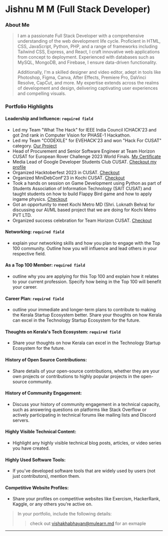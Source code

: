 # Jishnu M M (Full Stack Developer)

### About Me

> I am a passionate Full Stack Developer with a comprehensive understanding of the web development life cycle. Proficient in HTML, CSS, JavaScript, Python, PHP, and a range of frameworks including Tailwind CSS, Express, and React, I craft innovative web applications from concept to deployment. Experienced with databases such as MySQL, MongoDB, and Firebase, I ensure data-driven functionality.
> 
> Additionally, I'm a skilled designer and video editor, adept in tools like Photoshop, Figma, Canva, After Effects, Premiere Pro, DaVinci Resolve, CapCut, and more. My expertise extends across the realms of development and design, delivering captivating user experiences and compelling visuals.


### Portfolio Highlights



#### Leadership and Influence: `required field`

- Led my Team "What The Hack" for IEEE India Council ICHACK'23 and got 2nd rank in Computer Vision for PHASE-1 Hackathon.
- Led my Team "CODEXILE" for EVEHACK'23 and won "Hack For CUSAT" category. [Our Project](https://devfolio.co/projects/cusatobot-7477)
- Head of Procurement and Senior Software Engineer at Team Horizon CUSAT for European Rover Challenge 2023 World Finals. [My Certificate](https://roverchallenge.eu/certificate/2023-onsite-horizon-jishnu-m-m/)
- Media Lead of Google Developer Students Club CUSAT. [Checkout my profile](https://gdsc.community.dev/u/m5vcqn/)
- Organized Hacktoberfest 2023 in CUSAT. [Checkout](https://events.mlh.io/events/10276-hacktoberfest-2023-in-cusat)
- Organized MiniDebConf'23 in Kochi CUSAT. [Checkout](https://www.linkedin.com/posts/thepywizard_minidebconf23-opensource-debian-activity-7121717940659400704-I7Mv?utm_source=share&utm_medium=member_desktop)
- Took a hands on session on Game Development using Python as part of Students Association of Information Technology (SAIT CUSAT) and taught students on how to build Flappy Bird game and how to apply ingame physics. [Checkout](https://www.linkedin.com/posts/students-association-of-information-technology-sait-cusat_pythonworkshop-sait-learningtogether-activity-7067182207244648450-6cxL?utm_source=share&utm_medium=member_desktop)
- Got an opportunity to meet Kochi Metro MD (Shri. Loknath Behra) for discussing our AI/ML based project that we are doing for Kochi Metro PVT LTD.
- Organized success celebration for Team Horizon CUSAT. [Checkout](https://www.linkedin.com/posts/thepywizard_teamhorizon-erc2023-spaceexploration-activity-7117344353609539584-8Atu?utm_source=share&utm_medium=member_desktop)
  
#### Networking: `required field`

- explain your networking skills and how you plan to engage with the Top 100 community. Outline how you will influence and lead others in your respective field.

#### As a Top 100 Member: `required field`

- outline why you are applying for this Top 100 and explain how it relates to your current profession. Specify how being in the Top 100 will benefit your career.

#### Career Plan: `required field`

- outline your immediate and longer-term plans to contribute to making the Kerala Startup Ecosystem better. Share your thoughts on how Kerala can excel in the Technology Startup Ecosystem for the future.

#### Thoughts on Kerala's Tech Ecosystem: `required field`

- Share your thoughts on how Kerala can excel in the Technology Startup Ecosystem for the future.

#### History of Open Source Contributions:

- Share details of your open-source contributions, whether they are your own projects or contributions to highly popular projects in the open-source community.

#### History of Community Engagement:

-  Discuss your history of community engagement in a technical capacity, such as answering questions on platforms like Stack Overflow or actively participating in technical forums like mailing lists and Discord servers.

#### Highly Visible Technical Content:

- Highlight any highly visible technical blog posts, articles, or video series you have created.

#### Highly Used Software Tools:

- If you've developed software tools that are widely used by users (not just contributors), mention them.

#### Competitive Website Profiles:

- Share your profiles on competitive websites like Exercism, HackerRank, Kaggle, or any others you're active on.



> In your portfolio, include the following details:
>> check out [vishakhabhayan@mulearn.md](./profile/vishakhabhayan@mulearn.md) for an exmaple

---
